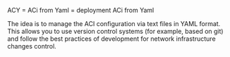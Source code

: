 ACY = ACi from Yaml = deployment ACi from Yaml

The idea is to manage the ACI configuration via text files in YAML format. This allows you to use version control systems (for example, based on git) and follow the best practices of development for network infrastructure changes control.

